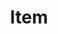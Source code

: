 ---
layout: prefab
title: Item
data_file: Item
parent: Prefabs
nav_exclude: true
search_exclude: false
---